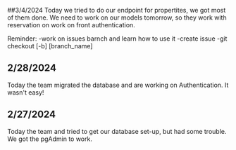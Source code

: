 ##3/4/2024
Today we tried to do our endpoint for propertites, we got most of them done.
We need to work on our models tomorrow, so they work with reservation on work on front authentication.

Reminder:
    -work on issues barnch and learn how to use it
        -create issue
        -git checkout [-b] [branch_name]
        

## 2/28/2024

Today the team migrated the database and are working on Authentication. It wasn't easy!

## 2/27/2024

Today the team and tried to get our database set-up, but had some trouble. We got the pgAdmin to work.
